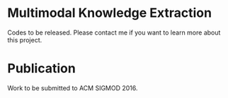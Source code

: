 # Multimodal Knowledge Extraction
Codes to be released. Please contact me if you want to learn more about this project.

# Publication
Work to be submitted to ACM SIGMOD 2016.
